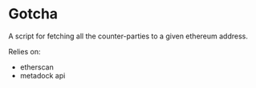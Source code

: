 # Gotcha

A script for fetching all the counter-parties to a given ethereum address.

Relies on:

- etherscan
- metadock api
